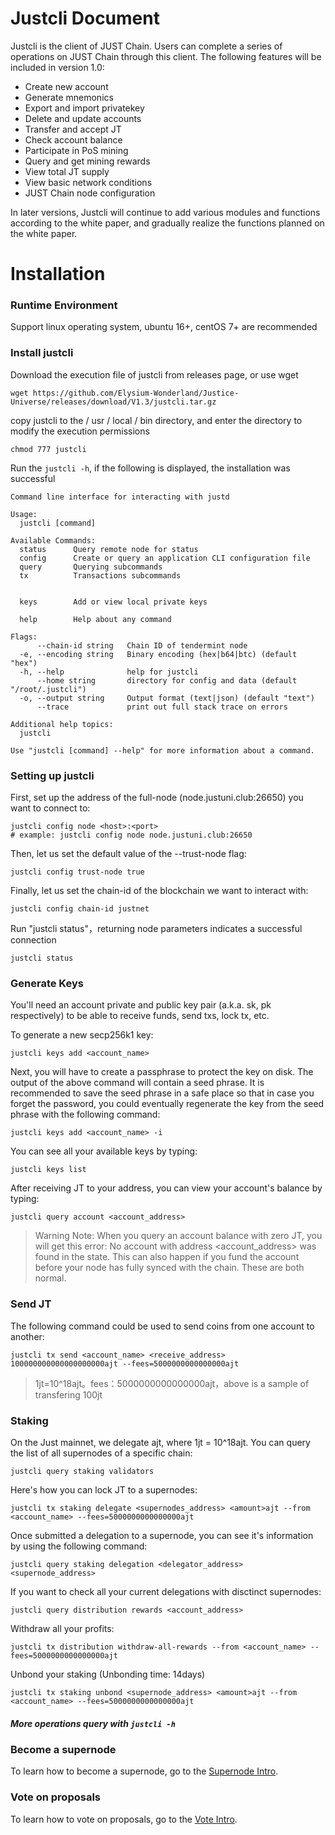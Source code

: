# Justcli Document



Justcli is the client of JUST Chain. Users can complete a series of operations on JUST Chain through this client. The following features will be included in version 1.0:

- Create new account
- Generate mnemonics
- Export and import privatekey
- Delete and update accounts
- Transfer and accept JT
- Check account balance
- Participate in PoS mining
- Query and get mining rewards
- View total JT supply
- View basic network conditions
- JUST Chain node configuration



In later versions, Justcli will continue to add various modules and functions according to the white paper, and gradually realize the functions planned on the white paper.




# Installation 

### Runtime Environment

Support linux operating system, ubuntu 16+, centOS 7+ are recommended



### Install justcli
Download the execution file of justcli from releases page, or use wget
```
wget https://github.com/Elysium-Wonderland/Justice-Universe/releases/download/V1.3/justcli.tar.gz
```
copy justcli to the / usr / local / bin directory, and enter the directory to modify the execution permissions
```
chmod 777 justcli
```


Run the `justcli -h`, if the following is displayed, the installation was successful

```shell
Command line interface for interacting with justd

Usage:
  justcli [command]

Available Commands:
  status      Query remote node for status
  config      Create or query an application CLI configuration file
  query       Querying subcommands
  tx          Transactions subcommands
              
              
  keys        Add or view local private keys
              
  help        Help about any command

Flags:
      --chain-id string   Chain ID of tendermint node
  -e, --encoding string   Binary encoding (hex|b64|btc) (default "hex")
  -h, --help              help for justcli
      --home string       directory for config and data (default "/root/.justcli")
  -o, --output string     Output format (text|json) (default "text")
      --trace             print out full stack trace on errors

Additional help topics:
  justcli                       

Use "justcli [command] --help" for more information about a command.
```





### Setting up justcli

First, set up the address of the full-node (node.justuni.club:26650) you want to connect to:
```
justcli config node <host>:<port>
# example: justcli config node node.justuni.club:26650
```
Then, let us set the default value of the --trust-node flag:
```
justcli config trust-node true
```
Finally, let us set the chain-id of the blockchain we want to interact with:
```
justcli config chain-id justnet
```
Run "justcli status"，returning node parameters indicates a successful connection
```
justcli status
```







### Generate Keys

You'll need an account private and public key pair (a.k.a. sk, pk respectively) to be able to receive funds, send txs, lock tx, etc.

To generate a new secp256k1 key:
```
justcli keys add <account_name>
```
Next, you will have to create a passphrase to protect the key on disk. The output of the above command will contain a seed phrase. It is recommended to save the seed phrase in a safe place so that in case you forget the password, you could eventually regenerate the key from the seed phrase with the following command:
```
justcli keys add <account_name> -i
```
You can see all your available keys by typing:
```
justcli keys list
```
After receiving JT to your address, you can view your account's balance by typing:
```
justcli query account <account_address>
```
> Warning Note: When you query an account balance with zero JT, you will get this error: No account with address <account_address> was found in the state. This can also happen if you fund the account before your node has fully synced with the chain. These are both normal.

### Send JT
The following command could be used to send coins from one account to another:
```
justcli tx send <account_name> <receive_address> 100000000000000000000ajt --fees=5000000000000000ajt
```
> 1jt=10^18ajt。fees：5000000000000000ajt，above is a sample of transfering 100jt

### Staking
On the Just mainnet, we delegate ajt, where 1jt = 10^18ajt. You can query the list of all supernodes of a specific chain:
```
justcli query staking validators
```
 Here's how you can lock JT to a supernodes:
```
justcli tx staking delegate <supernodes_address> <amount>ajt --from <account_name> --fees=5000000000000000ajt
```
Once submitted a delegation to a supernode, you can see it's information by using the following command:
```
justcli query staking delegation <delegator_address> <supernode_address>
```
If you want to check all your current delegations with disctinct supernodes:
```
justcli query distribution rewards <account_address>
```
Withdraw all your profits:
```
justcli tx distribution withdraw-all-rewards --from <account_name> --fees=5000000000000000ajt
```
Unbond your staking (Unbonding time: 14days)
```
justcli tx staking unbond <supernode_address> <amount>ajt --from <account_name> --fees=5000000000000000ajt
```


##### More operations query with `justcli -h`

### Become a supernode
To learn how to become a supernode, go to the [Supernode Intro](./docs/supernode.md).

### Vote on proposals
To learn how to vote on proposals, go to the [Vote Intro](./docs/vote.md).
